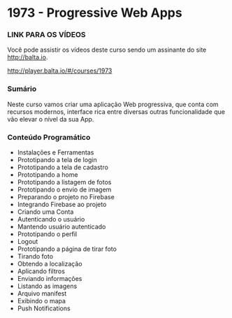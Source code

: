 # 1973 - Progressive Web Apps

### LINK PARA OS VÍDEOS
Você pode assistir os vídeos deste curso sendo um assinante do site http://balta.io.

http://player.balta.io/#/courses/1973

### Sumário
Neste curso vamos criar uma aplicação Web progressiva, que conta com recursos modernos, interface rica entre diversas outras funcionalidade que vão elevar o nível da sua App.

### Conteúdo Programático
* Instalações e Ferramentas
* Prototipando a tela de login
* Prototipando a tela de cadastro
* Prototipando a home
* Prototipando a listagem de fotos
* Prototipando o envio de imagem
* Preparando o projeto no Firebase
* Integrando Firebase ao projeto
* Criando uma Conta
* Autenticando o usuário
* Mantendo usuário autenticado
* Prototipando o perfil
* Logout
* Prototipando a página de tirar foto
* Tirando foto
* Obtendo a localização
* Aplicando filtros
* Enviando informações
* Listando as imagens
* Arquivo manifest
* Exibindo o mapa
* Push Notifications